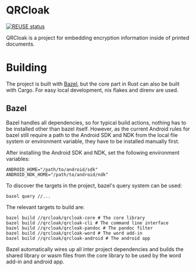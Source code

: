 <!--
SPDX-FileCopyrightText: 2024 Felix Hilgers <contact@fhilgers.com"

SPDX-License-Identifier: CC-BY-4.0
-->

# QRCloak

[![REUSE status](https://api.reuse.software/badge/github.com/fhilgers/qrcloak)](https://api.reuse.software/info/github.com/fhilgers/qrcloak)

QRCloak is a project for embedding encryption information 
inside of printed documents. 


# Building

The project is built with [Bazel](https://bazel.build/), but the
core part in Rust can also be built with Cargo. For easy local 
development, nix flakes and direnv are used.


## Bazel

Bazel handles all dependencies, so for typical build actions, nothing
has to be installed other than bazel itself. However, as the current
Android rules for bazel still require a path to the Android SDK and NDK
from the local file system or environment variable, they have to be 
installed manually first.

After installing the Android SDK and NDK, set the following environment
variables:

```
ANDROID_HOME="/path/to/android/sdk"
ANDROID_NDK_HOME="/path/to/android/ndk"
```

To discover the targets in the project, bazel's query system can be used:

```
bazel query //...
```

The relevant targets to build are:

```
bazel build //qrcloak/qrcloak-core # The core library
bazel build //qrcloak/qrcloak-cli # The command line interface
bazel build //qrcloak/qrcloak-pandoc # The pandoc filter
bazel build //qrcloak/qrcloak-word # The word add-in
bazel build //qrcloak/qrcloak-android # The android app
```

Bazel automatically wires up all inter project dependencies and builds
the shared library or wasm files from the core library to be used by
the word add-in and android app.
